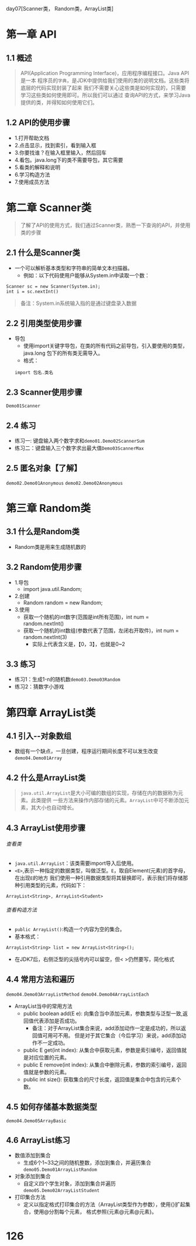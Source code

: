 day07[Scanner类， Random类，ArrayList类]
# 第一章 API
## 1.1 概述
>API(Application Programming Interface)，应用程序编程接口。Java API是一本
>程序员的`字典`，是JDK中提供给我们使用的类的说明文档。这些类将底层的代码实现封装了起来
>我们不需要关心这些类是如何实现的，只需要学习这些类如何使用即可。所以我们可以通过
>查询API的方式，来学习Java提供的类，并得知如何使用它们。
## 1.2 API的使用步骤
- 1.打开帮助文档
- 2.点击显示，找到索引，看到输入框
- 3.你要找谁？在输入框里输入，然后回车
- 4.看包。java.long下的类不需要导包，其它需要
- 5.看类的解释和说明
- 6.学习构造方法
- 7.使用成员方法
# 第二章 Scanner类
> 了解了API的使用方式，我们通过Scanner类，熟悉一下查询的API，并使用类的步骤
## 2.1 什么是Scanner类
- 一个可以解析基本类型和字符串的简单文本扫描器。
    + 例如：以下代码使用户能够从System.in中读取一个数：
```
Scanner sc = new Scanner(System.in);
int i = sc.nextInt()
```
> 备注：System.in系统输入指的是通过键盘录入数据
## 2.2 引用类型使用步骤
- 导包
    + 使用import关键字导包，在类的所有代码之前导包，引入要使用的类型，java.long
    包下的所有类无需导入。
    - 格式：
    ```
    import 包名.类名
    ```
## 2.3 Scanner使用步骤
`Demo01Scanner`
## 2.4 练习
- 练习一: 键盘输入两个数字求和`demo01.Demo02ScannerSum`
- 练习二：键盘输入三个数字求出最大值`Demo03ScannerMax`
## 2.5 匿名对象【了解】
`demo02.Demo01Anonymous` `demo02.Demo02Anonymous`
# 第三章 Random类
## 3.1 什么是Random类
- Random类是用来生成随机数的
## 3.2 Random使用步骤
- 1.导包
    + import java.util.Random;
- 2.创建
    + Random random = new Random;
- 3.使用
    + 获取一个随机的int数字(范围是int所有范围)，int num = random.nextInt()
    + 获取一个随机的int数组(参数代表了范围，左闭右开取件)，int num = random.nextInt(3)
        * 实际上代表含义是，【0，3】，也就是0~2
## 3.3 练习
- 练习1：生成1-n的随机数`demo03.Demo03Random`
- 练习2：猜数字小游戏
# 第四章 ArrayList类
## 4.1 引入--对象数组
- 数组有一个缺点，一旦创建，程序运行期间长度不可以发生改变`demo04.Demo01Array`
## 4.2 什么是ArrayList类
>`java.util.ArrayList`是大小可编的数组的实现，存储在内的数据称为元素。此类提供
>一些方法来操作内部存储的元素。`ArrayList`中可不断添加元素，其大小也自动增长。
## 4.3 ArrayList使用步骤
###### 查看类
- `java.util.ArrayList`：该类需要import导入后使用。
- `<E>`,表示一种指定的数据类型，叫做泛型。`E`，取自Element(元素)的首字母，在出现`E`的地方
我们使用一种引用数据类型将其替换即可，表示我们将存储那种引用类型的元素，代码如下：
```
ArrayList<String>, ArrayList<Student>
```
###### 查看构造方法
- `public ArrayList()`:构造一个内容为空的集合。
- 基本格式：
```
ArrayList<String> list = new ArrayList<String>();
```
- 在JDK7后，右侧泛型的尖括号内可以留空，但< >仍然要写，简化格式
## 4.4 常用方法和遍历
`demo04.Demo03ArrayListMethod` `demo04.Demo04ArrayListEach`
- ArrayList当中的常用方法
    + public boolean add(E e): 向集合当中添加元素，参数类型与泛型一致,返回值代表添加是否成功。
        * 备注：对于ArrayList集合来说，add添加动作一定是成功的，所以返回值可用可不用。
        但是对于其它集合（今后学习）来说，add添加动作不一定成功。
    + public E get(int index): 从集合中获取元素，参数是索引编号，返回值就是对应位置的元素。
    + public E remove(int index): 从集合中删除元素，参数的索引编号，返回值就是参数的元素。
    + public int size(): 获取集合的尺寸长度，返回值是集合中包含的元素个数。
## 4.5 如何存储基本数据类型
`demo04.Demo05ArrayBasic`
## 4.6 ArrayList练习 
- 数值添加到集合
    + 生成6个1~33之间的随机整数，添加到集合，并遍历集合`demo05.Demo01ArrayListRandom`
- 对象添加到集合
    + 自定义四个学生对象，添加到集合并遍历`demo05.Demo02ArrayListStudent`
- 打印集合方法
    + 定义以指定格式打印集合的方法（ArrayList类型作为参数），使用{}扩起集合，使用@分割每个元素，
    格式参照{元素@元素@元素}。
# 126